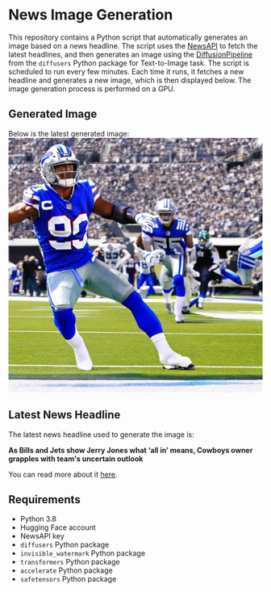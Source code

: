 # News Image Generation
This repository contains a Python script that automatically generates an image based on a news headline. The script uses the [NewsAPI](https://newsapi.org/) to fetch the latest headlines, and then generates an image using the [DiffusionPipeline](https://github.com/huggingface/diffusers) from the `diffusers` Python package for Text-to-Image task.
The script is scheduled to run every few minutes. Each time it runs, it fetches a new headline and generates a new image, which is then displayed below. The image generation process is performed on a GPU.

## Generated Image
Below is the latest generated image:
![Generated Image](image.png)

## Latest News Headline
The latest news headline used to generate the image is:

**As Bills and Jets show Jerry Jones what ‘all in’ means, Cowboys owner grapples with team's uncertain outlook**

You can read more about it [here](https://news.google.com/rss/articles/CBMi3AFBVV95cUxQZkplMG0wMmFfMkJUd29HZXk1U3RZNHhuRldvUW96LVJlSUNOTEI0S0FkaUFObFU0N2cwM0p0YXRPNlJCQ3UxdmY4aEVMd1RMVjg0dlVWVXBhMEpfUEJaaUlPX1V4VmU5amdJUmdCNHBmbVBNUHR4ZXVZRERYYTZQWWcwQVZBcm5fTl8zX0FveUZsUUJlMU1XZHotbGVKc3JOemxIWkhuSzIwMGZiXzZKYjctb2VZRjBKRlBWSWpmTDFteE1xaFBXanktSmtPMmRmXzJTQ3NQbHFuNzJO?oc=5).

## Requirements
- Python 3.8
- Hugging Face account
- NewsAPI key
- `diffusers` Python package
- `invisible_watermark` Python package
- `transformers` Python package
- `accelerate` Python package
- `safetensors` Python package
